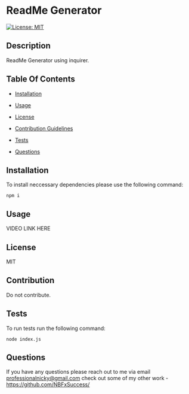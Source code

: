 # ReadMe Generator

[![License: MIT](https://img.shields.io/badge/License-MIT-yellow.svg)](https://opensource.org/licenses/MIT)


## Description
    
ReadMe Generator using inquirer.
    
## Table Of Contents

* [Installation](#installation)

* [Usage](#usage)

* [License](#license)

* [Contribution Guidelines](#contribution)

* [Tests](#tests)

* [Questions](#questions)


## Installation
To install neccessary dependencies please use the following command:

```
npm i
```


## Usage
VIDEO LINK HERE


## License
MIT

## Contribution
Do not contribute.


## Tests
To run tests run the following command:

```
node index.js
```


## Questions
If you have any questions please reach out to me via email professionalnicky@gmail.com 
check out some of my other work - https://github.com/NBFxSuccess/
